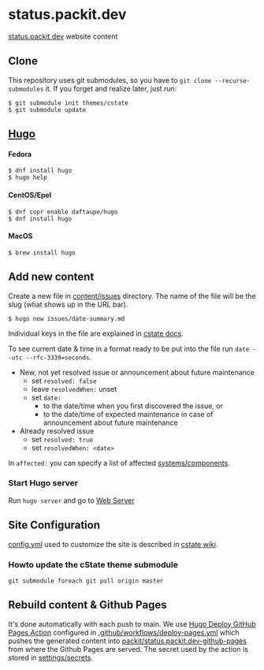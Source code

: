 # status.packit.dev

[status.packit.dev](https://status.packit.dev) website content

## Clone

This repository uses git submodules, so you have to `git clone --recurse-submodules` it.
If you forget and realize later, just run:

    $ git submodule init themes/cstate
    $ git submodule update

## [Hugo](https://gohugo.io)

#### Fedora

    $ dnf install hugo
    $ hugo help

#### CentOS/Epel

    $ dnf copr enable daftaupe/hugo
    $ dnf install hugo

#### MacOS

    $ brew install hugo

## Add new content

Create a new file in [content/issues](content/issues) directory.
The name of the file will be the slug (what shows up in the URL bar).

    $ hugo new issues/date-summary.md

Individual keys in the file are explained in
[cstate docs](https://github.com/cstate/cstate#doing-it-from-the-git-repository).

To see current date & time in a format ready to be put into the file run
`date --utc --rfc-3339=seconds`.

- New, not yet resolved issue or announcement about future maintenance
  - set `resolved: false`
  - leave `resolvedWhen:` unset
  - set `date:`
    - to the date/time when you first discovered the issue, or
    - to the date/time of expected maintenance in case of announcement about future maintenance
- Already resolved issue
  - set `resolved: true`
  - set `resolvedWhen: <date>`

In `affected:` you can specify a list of affected [systems/components](https://github.com/packit/status/blob/main/config.yml#L157).

### Start Hugo server

Run `hugo server` and go to [Web Server](http://localhost:1313)

## Site Configuration

[config.yml](config.yml) used to customize the site is described in
[cstate wiki](https://github.com/cstate/cstate/wiki/Customization).

### Howto update the cState theme submodule

`git submodule foreach git pull origin master`

## Rebuild content & Github Pages

It's done automatically with each push to main. We use
[Hugo Deploy GitHub Pages Action](https://github.com/marketplace/actions/hugo-deploy-github-pages)
configured in [.github/workflows/deploy-pages.yml](.github/workflows/deploy-pages.yml)
which pushes the generated content into
[packit/status.packit.dev-github-pages](https://github.com/packit/status.packit.dev-github-pages)
from where the Github Pages are served.
The secret used by the action is stored in
[settings/secrets](https://github.com/packit/status/settings/secrets).
